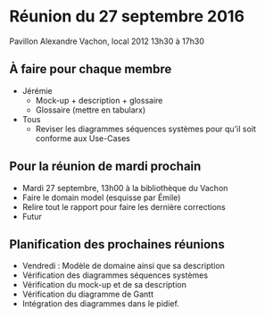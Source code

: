 # Réunion du 27 septembre 2016
Pavillon Alexandre Vachon, local 2012
13h30 à 17h30

## À faire pour chaque membre
- Jérémie
    - Mock-up + description + glossaire
    - Glossaire (mettre en tabularx)
- Tous
    - Reviser les diagrammes séquences systèmes pour qu'il soit conforme aux Use-Cases

## Pour la réunion de mardi prochain
- Mardi 27 septembre, 13h00 à la bibliothèque du Vachon
- Faire le domain model (esquisse par Émile)
- Relire tout le rapport pour faire les dernière corrections
- Futur

## Planification des prochaines réunions
- Vendredi : Modèle de domaine ainsi que sa description
 - Vérification des diagrammes séquences systèmes
 - Vérification du mock-up et de sa description
 - Vérification du diagramme de Gantt
 - Intégration des diagrammes dans le pidief.
